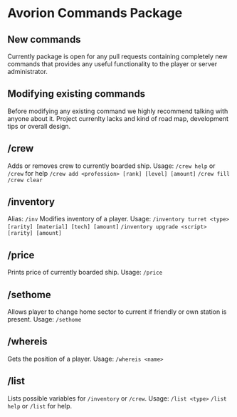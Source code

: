# Avorion Commands Package
## New commands
Currently package is open for any pull requests containing completely new commands that provides any useful functionality to the player or server administrator.
## Modifying existing commands
Before modifying any existing command we highly recommend talking with anyone about it. Project currenlty lacks and kind of road map, development tips or overall design.
## /crew
Adds or removes crew to currently boarded ship. Usage:
`/crew help` or `/crew` for help
`/crew add <profession> [rank] [level] [amount]`
`/crew fill`
`/crew clear`
## /inventory
Alias: `/inv`
Modifies inventory of a player. Usage:
`/inventory turret <type> [rarity] [material] [tech] [amount]`
`/inventory upgrade <script> [rarity] [amount]`
## /price
Prints price of currently boarded ship. Usage: `/price`
## /sethome
Allows player to change home sector to current if friendly or own station is present. Usage: `/sethome`
## /whereis
Gets the position of a player. Usage: `/whereis <name>`
## /list
Lists possible variables for `/inventory` or `/crew`. Usage: 
`/list <type>`
`/list help` or `/list` for help.